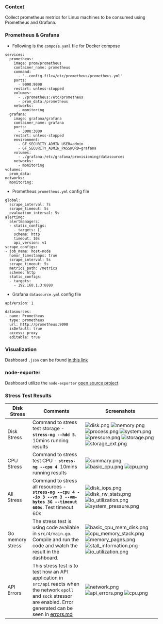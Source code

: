 
### Context

Collect prometheus metrics for Linux machines to be consumed using Prometheus and Grafana.

### Prometheus & Grafana

* Following is the `compose.yaml` file for Docker compose

```
services:
  prometheus:
    image: prom/prometheus
    container_name: prometheus
    command:
      - '--config.file=/etc/prometheus/prometheus.yml'
    ports:
      - 9090:9090
    restart: unless-stopped
    volumes:
      - ./prometheus:/etc/prometheus
      - prom_data:/prometheus
    networks:
      - monitoring
  grafana:
    image: grafana/grafana
    container_name: grafana
    ports:
      - 3000:3000
    restart: unless-stopped
    environment:
      - GF_SECURITY_ADMIN_USER=admin
      - GF_SECURITY_ADMIN_PASSWORD=grafana
    volumes:
      - ./grafana:/etc/grafana/provisioning/datasources
    networks:
      - monitoring
volumes:
  prom_data:
networks:
  monitoring:
```

* Prometheus `prometheus.yml` config file

```
global:
  scrape_interval: 7s
  scrape_timeout: 5s
  evaluation_interval: 5s
alerting:
  alertmanagers:
  - static_configs:
    - targets: []
    scheme: http
    timeout: 10s
    api_version: v1
scrape_configs:
- job_name: host-node
  honor_timestamps: true
  scrape_interval: 5s
  scrape_timeout: 5s
  metrics_path: /metrics
  scheme: http
  static_configs:
  - targets:
    - 192.168.1.3:8880
```

* Grafana `datasource.yml` config file

```
apiVersion: 1

datasources:
- name: Prometheus
  type: prometheus
  url: http://prometheus:9090 
  isDefault: true
  access: proxy
  editable: true
```

### Visualization

Dashboard `.json` can be found [in this link ](https://grafana.com/grafana/dashboards/1860-node-exporter-full/)

### node-exporter

Dashboard utilize the `node-exporter` [open source project ](https://github.com/prometheus/node_exporter)

### Stress Test Results

| Disk Stress      | Comments                                                                                                                                                                      | Screenshots                                                                                                                                                                                                                                                                                                                                     |
|------------------|-------------------------------------------------------------------------------------------------------------------------------------------------------------------------------|-------------------------------------------------------------------------------------------------------------------------------------------------------------------------------------------------------------------------------------------------------------------------------------------------------------------------------------------------|
| Disk Stress      | Command to stress test storage - **`stress-ng --hdd 5`**. 10mins running results                                                                                              | ![disk.png](visualization%2F1%2Fdisk.png) ![memory.png](visualization%2F1%2Fmemory.png) ![process.png](visualization%2F1%2Fprocess.png) ![system.png](visualization%2F1%2Fsystem.png) ![pressure.png](visualization%2F1%2Fpressure.png) ![storage.png](visualization%2F1%2Fstorage.png) ![storage_ext.png](visualization%2F1%2Fstorage_ext.png) |
| CPU Stress       | Command to stress test CPU - **`stress-ng --cpu 4`**. 10mins running results                                                                                                  | ![summary.png](visualization%2F2%2Fsummary.png) ![basic_cpu.png](visualization%2F2%2Fbasic_cpu.png) ![cpu.png](visualization%2F2%2Fcpu.png)                                                                                                                                                                                                     |
| All Stress       | Command to stress all resources - **`stress-ng --cpu 4 --io 3 --vm 3 --vm-bytes 3G --timeout 600s`**. Test timeout 60s                                                        | ![disk_iops.png](visualization%2F3%2Fdisk_iops.png) ![disk_rw_stats.png](visualization%2F3%2Fdisk_rw_stats.png) ![io_utilization.png](visualization%2F3%2Fio_utilization.png) ![system_pressure.png](visualization%2F3%2Fsystem_pressure.png)                                                                                                   |
| Go memory stress | The stress test is using code available in `src/4/main.go`. Compile and run the code and watch the result in the dashboard.                                                   | ![basic_cpu_mem_disk.png](visualization%2F4%2Fbasic_cpu_mem_disk.png) ![cpu_memory_stack.png](visualization%2F4%2Fcpu_memory_stack.png) ![memory_pages.png](visualization%2F4%2Fmemory_pages.png) ![stall_information.png](visualization%2F4%2Fstall_information.png) ![io_utilization.png](visualization%2F4%2Fio_utilization.png)             |
| API Errors       | This stress test is to test how an API application in `src/api` reacts when the network `epoll` and `sock` stressor are enabled. Error<br/>generated can be seen in [errors.md](/src/api/errors.md) | ![network.png](visualization%2Fapi%2Fnetwork.png) ![api_errors.png](visualization%2Fapi%2Fapi_errors.png) ![cpu.png](visualization%2Fapi%2Fcpu.png)                                                                                                                                                                                             |

